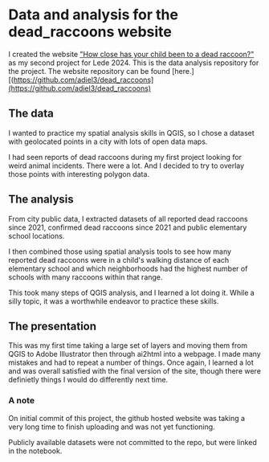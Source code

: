 # Data and analysis for the dead_raccoons website

 I created the website ["How close has your child been to a dead raccoon?"](https://adiel3.github.io/dead_raccoons/) as my second project for Lede 2024. This is the data analysis repository for the project. The website repository can be found [here.][(https://github.com/adiel3/dead_raccoons](https://github.com/adiel3/dead_raccoons)
 
## The data
I wanted to practice my spatial analysis skills in QGIS, so I chose a dataset with geolocated points in a city with lots of open data maps. 

I had seen reports of dead raccoons during my first project looking for weird animal incidents. There were a lot. And I decided to try to overlay those points with interesting polygon data.

## The analysis
 From city public data, I extracted datasets of all reported dead raccoons since 2021, confirmed dead raccoons since 2021 and public elementary school locations.

 I then combined those using spatial analysis tools to see how many reported dead raccoons were in a child's walking distance of each elementary school and which neighborhoods
 had the highest number of schools with many raccoons within that range. 

 This took many steps of QGIS analysis, and I learned a lot doing it. While a silly topic, it was a worthwhile endeavor to practice these skills. 
 
## The presentation
 This was my first time taking a large set of layers and moving them from QGIS to Adobe Illustrator then through ai2html into a webpage. I made many mistakes and had
 to repeat a number of things. Once again, I learned a lot and was overall satisfied with the final version of the site, though there were definietly things I would do differently next time.

### A note
On initial commit of this project, the github hosted website was taking a very long time to finish uploading and was not yet functioning. 

Publicly available datasets were not committed to the repo, but were linked in the notebook.
